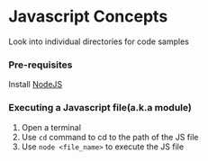 # Javascript Concepts
Look into individual directories for code samples

### Pre-requisites
Install [NodeJS](https://nodejs.org/en/download/)

### Executing a Javascript file(a.k.a module)
1. Open a terminal
2. Use `cd` command to cd to the path of the JS file
3. Use `node <file_name>` to execute the JS file
